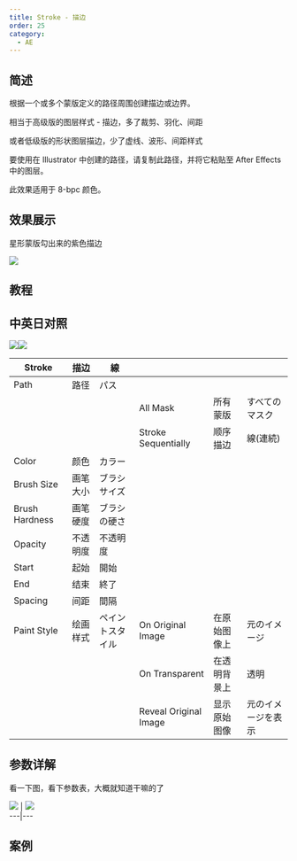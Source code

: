 ```yaml
---
title: Stroke - 描边
order: 25
category:
  - AE
---
```


## 简述

根据一个或多个蒙版定义的路径周围创建描边或边界。

相当于高级版的图层样式 - 描边，多了裁剪、羽化、间距

或者低级版的形状图层描边，少了虚线、波形、间距样式

要使用在 Illustrator 中创建的路径，请复制此路径，并将它粘贴至 After Effects 中的图层。

此效果适用于 8-bpc 颜色。

## 效果展示

星形蒙版勾出来的紫色描边

![](https://cdn.yuelili.com/20211230235001.png)

## 教程

## 中英日对照

![](https://mir.yuelili.com/wp-content/uploads/user/AE/effects/AE-Effects-Generate-Stroke.png)![](https://mir.yuelili.com/wp-content/uploads/user/AE/effects/AE-Effects-Generate-Stroke_cn.png)

| Stroke         | 描边     | 線               |                       |              |                    |
| -------------- | -------- | ---------------- | --------------------- | ------------ | ------------------ |
| Path           | 路径     | パス             |                       |              |                    |
|                |          |                  | All Mask              | 所有蒙版     | すべてのマスク     |
|                |          |                  | Stroke Sequentially   | 顺序描边     | 線(連続)           |
| Color          | 颜色     | カラー           |                       |              |                    |
| Brush Size     | 画笔大小 | ブラシサイズ     |                       |              |                    |
| Brush Hardness | 画笔硬度 | ブラシの硬さ     |                       |              |                    |
| Opacity        | 不透明度 | 不透明度         |                       |              |                    |
| Start          | 起始     | 開始             |                       |              |                    |
| End            | 结束     | 終了             |                       |              |                    |
| Spacing        | 间距     | 間隔             |                       |              |                    |
| Paint Style    | 绘画样式 | ペイントスタイル | On Original Image     | 在原始图像上 | 元のイメージ       |
|                |          |                  | On Transparent        | 在透明背景上 | 透明               |
|                |          |                  | Reveal Original Image | 显示原始图像 | 元のイメージを表示 |

## 参数详解

看一下图，看下参数表，大概就知道干嘛的了

![](https://cdn.yuelili.com/20211230235001.png) |
![](https://cdn.yuelili.com/20211230235152.png)  
---|---

## 案例
